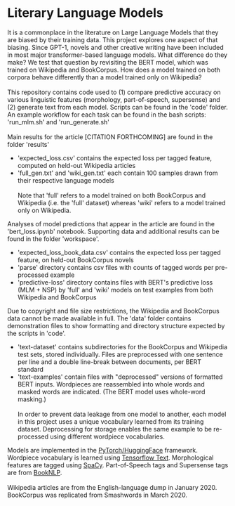# Literary Language Models
It is a commonplace in the literature on Large Language Models that they are biased by their training data. This project explores one aspect of that biasing. Since GPT-1, novels and other creative writing have been included in most major transformer-based language models. What difference do they make? We test that question by revisiting the BERT model, which was trained on Wikipedia and BookCorpus. How does a model trained on both corpora behave differently than a model trained only on Wikipedia?<br><br>
This repository contains code used to (1) compare predictive accuracy on various linguistic features (morphology, part-of-speech, supersense) and (2) generate text from each model. Scripts can be found in the 'code' folder. An example workflow for each task can be found in the bash scripts: 'run_mlm.sh' and 'run_generate.sh'<br><br>
Main results for the article [CITATION FORTHCOMING] are found in the folder 'results'
- 'expected_loss.csv' contains the expected loss per tagged feature, computed on held-out Wikipedia articles
- 'full_gen.txt' and 'wiki_gen.txt' each contain 100 samples drawn from their respective language models<br><br>
Note that 'full' refers to a model trained on both BookCorpus and Wikipedia (i.e. the 'full' dataset) whereas 'wiki' refers to a model trained only on Wikipedia.
<!-- end of the list -->
Analyses of model predictions that appear in the article are found in the 'bert_loss.ipynb' notebook.
Supporting data and additional results can be found in the folder 'workspace'.
- 'expected_loss_book_data.csv' contains the expected loss per tagged feature, on held-out BookCorpus novels
- 'parse' directory contains csv files with counts of tagged words per pre-processed example
- 'predictive-loss' directory contains files with BERT's predictive loss (MLM + NSP) by  'full' and 'wiki' models on test examples from both Wikipedia and BookCorpus
<!-- end of the list -->
Due to copyright and file size restrictions, the Wikipedia and BookCorpus data cannot be made available in full. The 'data' folder contains demonstration files to show formatting and directory structure expected by the scripts in 'code'.
- 'text-dataset' contains subdirectories for the BookCorpus and Wikipedia test sets, stored individually. Files are preprocessed with one sentence per line and a double line-break between documents, per BERT standard
- 'text-examples' contain files with "deprocessed" versions of formatted BERT inputs. Wordpieces are reassembled into whole words and masked words are indicated. (The BERT model uses whole-word masking.)<br><br>
In order to prevent data leakage from one model to another, each model in this project uses a unique vocabulary learned from its training dataset. Deprocessing for storage enables the same example to be re-processed using different wordpiece vocabularies. 
<!-- end of the list -->
Models are implemented in the [PyTorch/HuggingFace](https://github.com/huggingface/transformers/tree/main) framework. Wordpiece vocabulary is learned using [Tensorflow Text](https://www.tensorflow.org/text). Morphological features are tagged using [SpaCy](https://spacy.io). Part-of-Speech tags and Supersense tags are from [BookNLP](https://github.com/booknlp/booknlp/tree/main).<br><br>
Wikipedia articles are from the English-language dump in January 2020. BookCorpus was replicated from Smashwords in March 2020.
